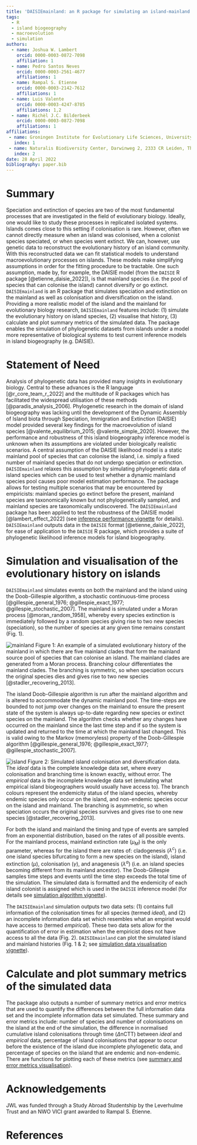 ```yaml
---
title: 'DAISIEmainland: an R package for simulating an island-mainland system for macroevolution on islands'
tags:
  - R
  - island biogeography
  - macroevolution
  - simulation
authors:
  - name: Joshua W. Lambert
    orcid: 0000-0003-0872-7098
    affiliation: 1
  - name: Pedro Santos Neves
    orcid: 0000-0003-2561-4677
    affiliations: 1
  - name: Rampal S. Etienne
    orcid: 0000-0003-2142-7612
    affiliations: 1
  - name: Luis Valente
    orcid: 0000-0003-4247-8785
    affiliations: 1,2
  - name: Richèl J.C. Bilderbeek
    orcid: 0000-0003-0872-7098
    affiliations: 1
affiliations:
 - name: Groningen Institute for Evolutionary Life Sciences, University of Groningen, Box 11103, 9700 CC Groningen, The Netherlands
   index: 1
 - name: Naturalis Biodiversity Center, Darwinweg 2, 2333 CR Leiden, The Netherlands
   index: 2
date: 28 April 2022
bibliography: paper.bib
---
```


# Summary

Speciation and extinction of species are two of the most fundamental processes that are investigated in the field of evolutionary biology. Ideally, one would like to study these processes in replicated isolated systems. Islands comes close to this setting if colonisation is rare. However, often we cannot directly measure when an island was colonised, when a colonist species speciated, or when species went extinct. We can, however, use genetic data to reconstruct the evolutionary history of an island community. With this reconstructed data we can fit statistical models to understand macroevolutionary processes on islands. These models make simplifying assumptions in order for the fitting procedure to be tractable. One such assumption, made by, for example, the DAISIE model (from the `DAISIE` R package [@etienne_daisie_2022]), is that mainland species (i.e. the pool of species that can colonise the island) cannot diversify or go extinct. `DAISIEmainland` is an R package that simulates speciation and extinction on the mainland as well as colonisation and diversification on the island. Providing a more realistic model of the island and the mainland for evolutionary biology research, `DAISIEmainland` features include: (1) simulate the evolutionary history on island species, (2) visualise that history, (3) calculate and plot summary metrics of the simulated data. The package enables the simulation of phylogenetic datasets from islands under a model more representative of biological systems to test current inference models in island biogeography (e.g. DAISIE).

# Statement of Need

Analysis of phylogenetic data has provided many insights in evolutionary biology. Central to these advances is the R language [@r_core_team_r_2022] and the multitude of R packages which has facilitated the widespread utilisation of these methods [@paradis_analysis_2006]. Phylogenetic research in the domain of island biogeography was lacking until the development of the Dynamic Assembly of Island biota through Speciation, Immigration and Extinction (DAISIE) model provided several key findings for the macroevolution of island species [@valente_equilibrium_2015; @valente_simple_2020]. However, the performance and robustness of this island biogeography inference model is unknown when its assumptions are violated under biologically realistic scenarios. A central assumption of the DAISIE likelihood model is a static mainland pool of species that can colonise the island, i.e. simply a fixed number of mainland species that do not undergo speciation or extinction. `DAISIEmainland` relaxes this assumption by simulating phylogenetic data of island species which can be used to test whether a dynamic mainland species pool causes poor model estimation performance. The package allows for testing multiple scenarios that may be encountered by empiricists: mainland species go extinct before the present, mainland species are taxonomically known but not phylogenetically sampled, and mainland species are taxonomically undiscovered. The `DAISIEmainland` package has been applied to test the robustness of the DAISIE model [@lambert_effect_2022] (see [inference performance vignette](https://joshwlambert.github.io/DAISIEmainland/inference-performance.html) for details). `DAISIEmainland` outputs data in the `DAISIE` format [@etienne_daisie_2022], for ease of application to the `DAISIE` R package, which provides a suite of phylogenetic likelihood inference models for island biogeography.

# Simulation and visualisation of the evolutionary history on islands

`DAISIEmainland` simulates events on both the mainland and the island using the Doob-Gillespie algorithm, a stochastic continuous-time process [@gillespie_general_1976; @gillespie_exact_1977; @gillespie_stochastic_2007]. The mainland is simulated under a Moran process [@moran_random_1958], whereby every species extinction is immediately followed by a random species giving rise to two new species (speciation), so the number of species at any given time remains constant (Fig. 1).

![mainland](figs/mainland.png)
Figure 1: An example of a simulated evolutionary history of the mainland in which there are five mainland clades that form the mainland source pool of species that can colonise an island. The mainland clades are generated from a Moran process. Branching colour differentiates the mainland clades. The branching is symmetric, so when speciation occurs the original species dies and gives rise to two new species [@stadler_recovering_2013].

The island Doob-Gillespie algorithm is run after the mainland algorithm and is altered to accommodate the dynamic mainland pool. The time-steps are bounded to not jump over changes on the mainland to ensure the present state of the system is always up-to-date regarding new species or extinct species on the mainland. The algorithm checks whether any changes have occurred on the mainland since the last time step and if so the system is updated and returned to the time at which the mainland last changed. This is valid owing to the Markov (memoryless) property of the Doob-Gillespie algorithm [@gillespie_general_1976; @gillespie_exact_1977; @gillespie_stochastic_2007].

![island](figs/island.png)
Figure 2: Simulated island colonisation and diversification data. The *ideal* data is the complete knowledge data set, where every colonisation and branching time is known exactly, without error. The *empirical* data is the incomplete knowledge data set (emulating what empirical island biogeographers would usually have access to). The branch colours represent the endemicity status of the island species, whereby endemic species only occur on the island, and non-endemic species occur on the island and mainland. The branching is asymmetric, so when speciation occurs the original species survives and gives rise to one new species [@stadler_recovering_2013]. 

For both the island and mainland the timing and type of events are sampled from an exponential distribution, based on the rates of all possible events. For the mainland process, mainland extinction rate ($\mu_M$) is the only parameter, whereas for the island there are rates of: cladogenesis ($\lambda^c$) (i.e. one island species bifurcating to form a new species on the island), island extinction ($\mu$), colonisation ($\gamma$), and anagenesis ($\lambda^a$) (i.e. an island species becoming different from its mainland ancestor). The Doob-Gillespie samples time steps and events until the time step exceeds the total time of the simulation. The simulated data is formatted and the endemicity of each island colonist is assigned which is used in the `DAISIE` inference model (for details see [simulation algorithm vignette](https://joshwlambert.github.io/DAISIEmainland/simulation-algorithm.html)). 

The `DAISIEmainland` simulation outputs two data sets: (1) contains full information of the colonisation times for all species (termed *ideal*), and (2) an incomplete information data set which resembles what an empirist would have access to (termed *empirical*). These two data sets allow for the quantification of error in estimation when the empiricist does not have access to all the data (Fig. 2). `DAISIEmainland` can plot the simulated island and mainland histories (Fig. 1 & 2; see [simulation data visualisation vignette](https://joshwlambert.github.io/DAISIEmainland/simulation-data-visualisation.html)).

# Calculate and plot summary metrics of the simulated data

The package also outputs a number of summary metrics and error metrics that are used to quantify the differences between the full information data set and the incomplete information data set simulated. These summary and error metrics include: number of species and number of colonisations on the island at the end of the simulation, the difference in normalised cumulative island colonisations through time ($\Delta$nCTT) between *ideal* and *empirical* data, percentage of island colonisations that appear to occur before the existence of the island due incomplete phylogenetic data, and percentage of species on the island that are endemic and non-endemic. There are functions for plotting each of these metrics (see [summary and error metrics visualisation](https://joshwlambert.github.io/DAISIEmainland/summary-error-metrics-visualisation.html)).

# Acknowledgements

JWL was funded through a Study Abroad Studentship by the Leverhulme Trust and an NWO VICI grant awarded to Rampal S. Etienne.

# References
